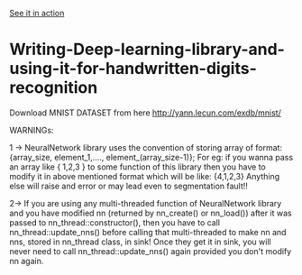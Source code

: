 [See it in action](https://drive.google.com/file/d/19v-RnM_f41Dc6QDBhNkDEYHq6BRFmolo/view?usp=sharing)
# Writing-Deep-learning-library-and-using-it-for-handwritten-digits-recognition
Download MNIST DATASET from here http://yann.lecun.com/exdb/mnist/

WARNINGs: 

1 -> NeuralNetwork library uses the convention of storing array of format:
{array_size, element_1,...., element_(array_size-1)};
For eg: if you wanna pass an array like { 1,2,3 } to some function of this library then you have to modify it in above mentioned format which will be like: {4,1,2,3}
Anything else will raise and error or may lead even to segmentation fault!!

2-> If you are using any multi-threaded function of NeuralNetwork library and you have modified nn (returned by nn_create() or nn_load()) after it was passed to nn_thread::constructor(), then you have to call nn_thread::update_nns() before calling that multi-threaded to make nn and nns, stored in nn_thread class, in sink! Once they get it in sink, you will never need to call nn_thread::update_nns() again provided you don't modify nn again.
